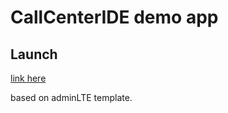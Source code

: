 CallCenterIDE demo app
=======

## Launch

[link here](https://cdn.rawgit.com/MacKentoch/CallCenterIDE/v0.1.3/index.html)

based on adminLTE template.

